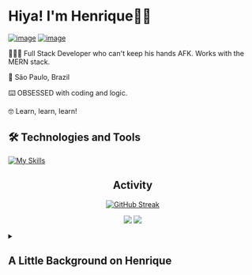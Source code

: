 # Hiya! I'm Henrique👋🏻

 <a href="https://discordapp.com/users/824112286233919520/">![image](https://img.shields.io/badge/Discord-5865F2?style=for-the-badge&logo=discord&logoColor=white)</a>
 <a href="mailto:henriqueheronhh@gmail.com">![image](https://img.shields.io/badge/Gmail-D14836?style=for-the-badge&logo=gmail&logoColor=white)</a>

🧑🏻‍💻 Full Stack Developer who can't keep his hands AFK. Works with the MERN stack.

📌 São Paulo, Brazil

⌨️ OBSESSED with coding and logic.

🤓 Learn, learn, learn!


## **🛠️ Technologies and Tools**

[![My Skills](https://skillicons.dev/icons?i=next,react,angular,nodejs,mongo,postgresql,express,tailwind,sass,bootstrap,html,css,js,ts,py,java,git,github,jest,webpack,linux,bash,netlify,vscode)](https://skillicons.dev)

<div align="center">
  
## **Activity**
  
</div>

<div align="center">
  
[![GitHub Streak](https://streak-stats.demolab.com?user=autotelico&locale=en)](https://git.io/streak-stats)

![](http://github-profile-summary-cards.vercel.app/api/cards/stats?username=autotelico&theme=default) ![](http://github-profile-summary-cards.vercel.app/api/cards/most-commit-language?username=autotelico&theme=default)

</div>

<details>
<summary><h2>A Little Background on Henrique</h2></summary>
<br>

</details>

<!--
**autotelico/autotelico** is a ✨ _special_ ✨ repository because its `README.md` (this file) appears on your GitHub profile.

Here are some ideas to get you started:

- 🔭 I’m currently working on ...
- 🌱 I’m currently learning ...
- 👯 I’m looking to collaborate on ...
- 🤔 I’m looking for help with ...
- 💬 Ask me about ...
- 📫 How to reach me: ...
- 😄 Pronouns: ...
- ⚡ Fun fact: ...
-->
